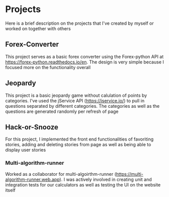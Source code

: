 # Projects
Here is a brief description on the projects that I've created by myself or worked on together with others

## Forex-Converter
This project serves as a basic forex converter using the Forex-python API at https://forex-python.readthedocs.io/en. The design is very simple because I focused more on the functionality overall

## Jeopardy
This project is a basic jeopardy game without calulation of points by categories. I've used the jService API (https://jservice.io/) to pull in questions separated by different categories. The categories as well as the questions are generated randomly per refresh of page

## Hack-or-Snooze
For this project, I implemented the front end functionalities of favoriting stories, adding and deleting stories from page as well as being able to display user stories

### Multi-algorithm-runner 
Worked as a collaborator for multi-algoirthm-runner (https://multi-algorithm-runner.web.app). I was actively involved in creating unit and integration tests for our calculators as well as testing the UI on the website itself
